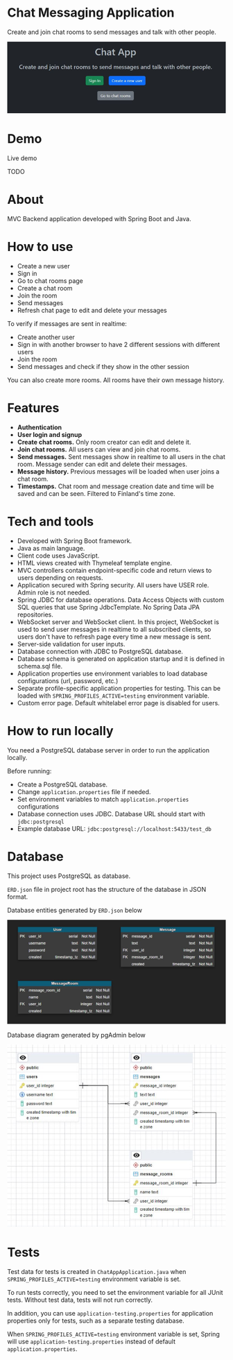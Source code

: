 # Chat Messaging Application

Create and join chat rooms to send messages and talk with other people.

![Image of home page](./docs/images/home.JPG?raw=true)

# Demo

Live demo

TODO

# About

MVC Backend application developed with Spring Boot and Java.

# How to use

- Create a new user
- Sign in
- Go to chat rooms page
- Create a chat room
- Join the room
- Send messages
- Refresh chat page to edit and delete your messages

To verify if messages are sent in realtime:

- Create another user
- Sign in with another browser to have 2 different sessions with different users
- Join the room
- Send messages and check if they show in the other session

You can also create more rooms. All rooms have their own message history.

# Features

- <strong>Authentication</strong>
- <strong>User login and signup</strong>
- <strong>Create chat rooms.</strong> Only room creator can edit and delete it.
- <strong>Join chat rooms.</strong> All users can view and join chat rooms.
- <strong>Send messages.</strong> Sent messages show in realtime to all users in the chat room. Message sender can edit and delete their messages.
- <strong>Message history.</strong> Previous messages will be loaded when user joins a chat room.
- <strong>Timestamps.</strong> Chat room and message creation date and time will be saved and can be seen. Filtered to Finland's time zone.

# Tech and tools

- Developed with Spring Boot framework.
- Java as main language.
- Client code uses JavaScript.
- HTML views created with Thymeleaf template engine.
- MVC controllers contain endpoint-specific code and return views to users depending on requests.
- Application secured with Spring security. All users have USER role. Admin role is not needed.
- Spring JDBC for database operations. Data Access Objects with custom SQL queries that use Spring JdbcTemplate. No Spring Data JPA repositories.
- WebSocket server and WebSocket client. In this project, WebSocket is used to send user messages in realtime to all subscribed clients, so users don't have to refresh page every time a new message is sent.
- Server-side validation for user inputs.
- Database connection with JDBC to PostgreSQL database.
- Database schema is generated on application startup and it is defined in schema.sql file.
- Application properties use environment variables to load database configurations (url, password, etc.)
- Separate profile-specific application properties for testing. This can be loaded with `SPRING_PROFILES_ACTIVE=testing` environment variable.
- Custom error page. Default whitelabel error page is disabled for users.

# How to run locally

You need a PostgreSQL database server in order to run the application locally.

Before running:

- Create a PostgreSQL database.
- Change `application.properties` file if needed.
- Set environment variables to match `application.properties` configurations
- Database connection uses JDBC. Database URL should start with `jdbc:postgresql`
- Example database URL: `jdbc:postgresql://localhost:5433/test_db`


# Database

This project uses PostgreSQL as database.

`ERD.json` file in project root has the structure of the database in JSON format.

Database entities generated by `ERD.json` below

![Database Entities](./docs/images/database_entities.JPG?raw=true)

Database diagram generated by pgAdmin below

![Database Diagram](./docs/images/database_diagram.JPG?raw=true)

# Tests

Test data for tests is created in `ChatAppApplication.java` when `SPRING_PROFILES_ACTIVE=testing` environment variable is set.

To run tests correctly, you need to set the environment variable for all JUnit tests. Without test data, tests will not run correctly.

In addition, you can use `application-testing.properties` for application properties only for tests, such as a separate testing database.

When `SPRING_PROFILES_ACTIVE=testing` environment variable is set, Spring will use `application-testing.properties` instead of default `application.properties`.
